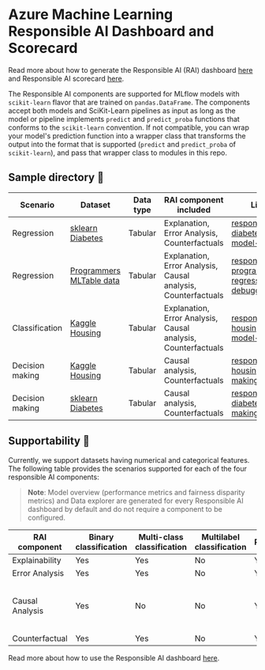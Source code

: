 # Azure Machine Learning Responsible AI Dashboard and Scorecard 

Read more about how to generate the Responsible AI (RAI) dashboard [here](https://learn.microsoft.com/en-us/azure/machine-learning/how-to-responsible-ai-dashboard-sdk-cli?tabs=yaml) and Responsible AI scorecard [here](https://learn.microsoft.com/en-us/azure/machine-learning/how-to-responsible-ai-scorecard).

The Responsible AI components are supported for MLflow models with `scikit-learn` flavor that are trained on `pandas.DataFrame`.
The components accept both models and SciKit-Learn pipelines as input as long as the model or pipeline implements `predict` and `predict_proba` functions that conforms to the `scikit-learn` convention.
If not compatible, you can wrap your model's prediction function into a wrapper class that transforms the output into the format that is supported (`predict` and `predict_proba` of `scikit-learn`), and pass that wrapper class to modules in this repo.

## Sample directory 📖

| Scenario | Dataset | Data type | RAI component included | Link to sample |
| --- | --- | --- | --- | --- |
| Regression | [sklearn Diabetes](https://scikit-learn.org/stable/modules/generated/sklearn.datasets.load_diabetes.html) | Tabular | Explanation, Error Analysis, Counterfactuals | [responsibleaidashboard-diabetes-regression-model-debugging.ipynb](https://github.com/Azure/azureml-examples/blob/main/sdk/python/responsible-ai/responsibleaidashboard-diabetes-regression-model-debugging/responsibleaidashboard-diabetes-regression-model-debugging.ipynb) |
| Regression | [Programmers MLTable data](https://github.com/Azure/azureml-examples/tree/main/sdk/python/responsible-ai/responsibleaidashboard-programmer-regression-model-debugging/data-programmer-regression) | Tabular | Explanation, Error Analysis, Causal analysis, Counterfactuals | [responsibleaidashboard-programmer-regression-model-debugging.ipynb](https://github.com/Azure/azureml-examples/blob/main/sdk/python/responsible-ai/responsibleaidashboard-programmer-regression-model-debugging/responsibleaidashboard-programmer-regression-model-debugging.ipynb) |
| Classification | [Kaggle Housing](https://www.kaggle.com/alphaepsilon/housing-prices-dataset) | Tabular | Explanation, Error Analysis, Causal analysis, Counterfactuals | [responsibleaidashboard-housing-classification-model-debugging.ipynb](https://github.com/Azure/azureml-examples/blob/main/sdk/python/responsible-ai/responsibleaidashboard-housing-classification-model-debugging/responsibleaidashboard-housing-classification-model-debugging.ipynb) |
| Decision making | [Kaggle Housing](https://www.kaggle.com/alphaepsilon/housing-prices-dataset) | Tabular | Causal analysis, Counterfactuals | [responsibleaidashboard-housing-decision-making.ipynb](https://github.com/Azure/azureml-examples/blob/main/sdk/python/responsible-ai/responsibleaidashboard-housing-decision-making/responsibleaidashboard-housing-decision-making.ipynb) |
| Decision making | [sklearn Diabetes](https://scikit-learn.org/stable/modules/generated/sklearn.datasets.load_diabetes.html) | Tabular | Causal analysis, Counterfactuals | [responsibleaidashboard-diabetes-decision-making.ipynb](https://github.com/Azure/azureml-examples/blob/main/sdk/python/responsible-ai/responsibleaidashboard-diabetes-decision-making/responsibleaidashboard-diabetes-decision-making.ipynb) |

## Supportability 🧰
Currently, we support datasets having numerical and categorical features. The following table provides the scenarios supported for each of the four responsible AI components:
> **Note**: Model overview (performance metrics and fairness disparity metrics) and Data explorer are generated for every Responsible AI dashboard by default and do not require a component to be configured.

| RAI component | Binary classification | Multi-class classification | Multilabel classification | Regression | Timeseries forecasting | Categorical features | Text features | Image Features | Recommender Systems | Reinforcement Learning |
| --- | --- | --- | --- | --- | --- | --- | --- | --- | --- | -- |
| Explainability | Yes | Yes | No | Yes | No | Yes | No | No | No | No |
| Error Analysis | Yes | Yes | No | Yes | No | Yes | No | No | No | No |
| Causal Analysis | Yes | No | No | Yes | No | Yes (max 5 features due to computational cost) | No | No | No | No |
| Counterfactual | Yes | Yes | No | Yes | No | Yes | No | No | No | No |

Read more about how to use the Responsible AI dashboard [here](https://learn.microsoft.com/en-us/azure/machine-learning/how-to-responsible-ai-dashboard).
